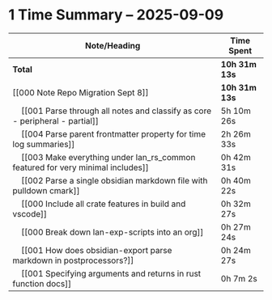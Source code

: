 # 1 Time Summary – 2025-09-09

| Note/Heading | Time Spent |
|--------------|------------|
| **Total** | **10h 31m 13s** |
| [[000 Note Repo Migration Sept 8]] | **10h 31m 13s** |
| &nbsp;&nbsp;&nbsp;&nbsp;[[001 Parse through all notes and classify as core - peripheral - partial]] | 5h 10m 26s |
| &nbsp;&nbsp;&nbsp;&nbsp;[[004 Parse parent frontmatter property for time log summaries]] | 2h 26m 33s |
| &nbsp;&nbsp;&nbsp;&nbsp;[[003 Make everything under lan_rs_common featured for very minimal includes]] | 0h 42m 31s |
| &nbsp;&nbsp;&nbsp;&nbsp;[[002 Parse a single obsidian markdown file with pulldown cmark]] | 0h 40m 22s |
| &nbsp;&nbsp;&nbsp;&nbsp;[[000 Include all crate features in build and vscode]] | 0h 32m 27s |
| &nbsp;&nbsp;&nbsp;&nbsp;[[000 Break down lan-exp-scripts into an org]] | 0h 27m 24s |
| &nbsp;&nbsp;&nbsp;&nbsp;[[001 How does obsidian-export parse markdown in postprocessors?]] | 0h 24m 27s |
| &nbsp;&nbsp;&nbsp;&nbsp;[[001 Specifying arguments and returns in rust function docs]] | 0h 7m 2s |

